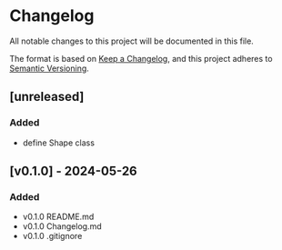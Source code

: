 # Changelog

All notable changes to this project will be documented in this file.

The format is based on [Keep a Changelog](https://keepachangelog.com/en/1.1.0/),
and this project adheres to [Semantic Versioning](https://semver.org/spec/v2.0.0.html).

## [unreleased]

### Added

- define Shape class

## [v0.1.0] - 2024-05-26

### Added

- v0.1.0 README.md
- v0.1.0 Changelog.md
- v0.1.0 .gitignore
